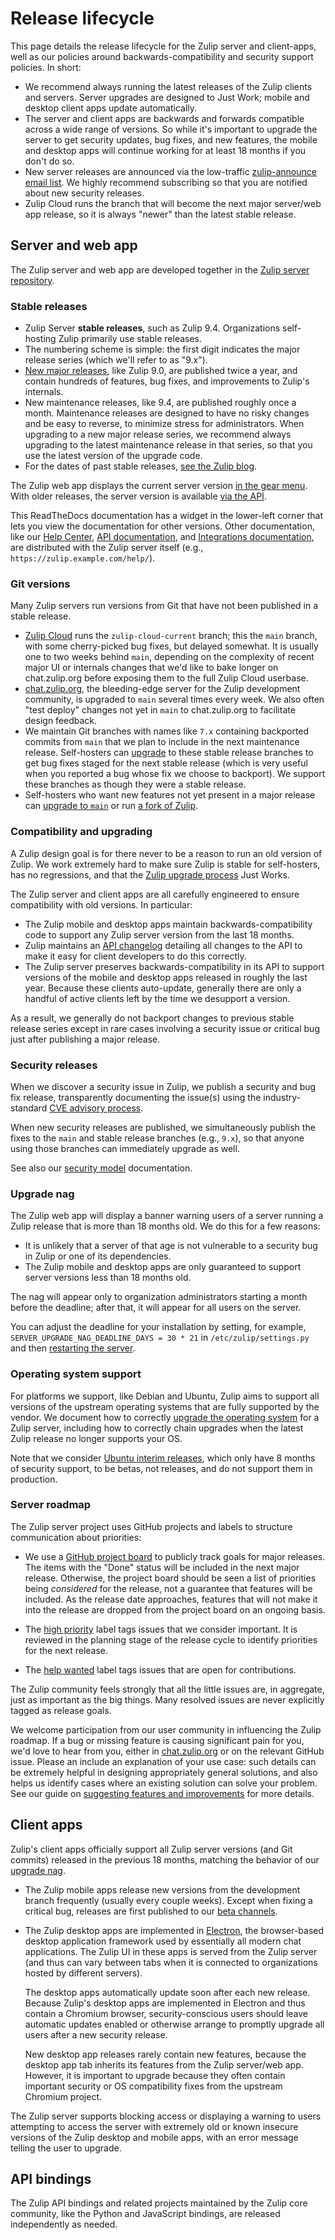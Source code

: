 # Release lifecycle

This page details the release lifecycle for the Zulip server and
client-apps, well as our policies around backwards-compatibility and
security support policies. In short:

- We recommend always running the latest releases of the Zulip clients
  and servers. Server upgrades are designed to Just Work; mobile and
  desktop client apps update automatically.
- The server and client apps are backwards and forwards compatible
  across a wide range of versions. So while it's important to upgrade
  the server to get security updates, bug fixes, and new features, the
  mobile and desktop apps will continue working for at least 18 months
  if you don't do so.
- New server releases are announced via the low-traffic
  [zulip-announce email
  list](https://groups.google.com/g/zulip-announce). We
  highly recommend subscribing so that you are notified about new
  security releases.
- Zulip Cloud runs the branch that will become the next major
  server/web app release, so it is always "newer" than the latest
  stable release.

## Server and web app

The Zulip server and web app are developed together in the [Zulip
server repository][zulip-server].

### Stable releases

- Zulip Server **stable releases**, such as Zulip 9.4.
  Organizations self-hosting Zulip primarily use stable releases.
- The numbering scheme is simple: the first digit indicates the major
  release series (which we'll refer to as "9.x").
- [New major releases][blog-major-releases], like Zulip 9.0, are
  published twice a year, and contain hundreds of features, bug fixes,
  and improvements to Zulip's internals.
- New maintenance releases, like 9.4, are published roughly once a
  month. Maintenance releases are designed to have no risky changes
  and be easy to reverse, to minimize stress for administrators. When
  upgrading to a new major release series, we recommend always
  upgrading to the latest maintenance release in that series, so that
  you use the latest version of the upgrade code.
- For the dates of past stable releases,
  [see the Zulip blog][blog-releases].

The Zulip web app displays the current server version [in the gear
menu](https://zulip.com/help/view-zulip-version). With older releases,
the server version is available [via the
API](https://zulip.com/api/get-server-settings).

This ReadTheDocs documentation has a widget in the lower-left corner
that lets you view the documentation for other versions. Other
documentation, like our [Help Center](https://zulip.com/help/), [API
documentation](https://zulip.com/api/), and [Integrations
documentation](https://zulip.com/integrations/), are distributed with
the Zulip server itself (e.g., `https://zulip.example.com/help/`).

[blog-major-releases]: https://blog.zulip.com/tag/major-releases/
[blog-releases]: https://blog.zulip.com/tag/release-announcements/

### Git versions

Many Zulip servers run versions from Git that have not been published
in a stable release.

- [Zulip Cloud](https://zulip.com) runs the `zulip-cloud-current`
  branch; this the `main` branch, with some cherry-picked bug fixes,
  but delayed somewhat. It is usually one to two weeks behind `main`,
  depending on the complexity of recent major UI or internals changes
  that we'd like to bake longer on chat.zulip.org before exposing them
  to the full Zulip Cloud userbase.
- [chat.zulip.org][chat-zulip-org], the bleeding-edge server for the
  Zulip development community, is upgraded to `main` several times
  every week. We also often "test deploy" changes not yet in `main`
  to chat.zulip.org to facilitate design feedback.
- We maintain Git branches with names like `7.x` containing backported
  commits from `main` that we plan to include in the next maintenance
  release. Self-hosters can [upgrade][upgrade-from-git] to these
  stable release branches to get bug fixes staged for the next stable
  release (which is very useful when you reported a bug whose fix we
  choose to backport). We support these branches as though they were a
  stable release.
- Self-hosters who want new features not yet present in a major
  release can [upgrade to `main`][upgrading-to-main] or run [a fork
  of Zulip][fork-zulip].

### Compatibility and upgrading

A Zulip design goal is for there never to be a reason to run an old
version of Zulip. We work extremely hard to make sure Zulip is stable
for self-hosters, has no regressions, and that the [Zulip upgrade
process](../production/upgrade.md) Just Works.

The Zulip server and client apps are all carefully engineered to
ensure compatibility with old versions. In particular:

- The Zulip mobile and desktop apps maintain backwards-compatibility
  code to support any Zulip server version from the last 18 months.
- Zulip maintains an [API changelog](https://zulip.com/api/changelog)
  detailing all changes to the API to make it easy for client
  developers to do this correctly.
- The Zulip server preserves backwards-compatibility in its API to
  support versions of the mobile and desktop apps released in roughly
  the last year. Because these clients auto-update, generally there
  are only a handful of active clients left by the time we desupport a
  version.

As a result, we generally do not backport changes to previous stable
release series except in rare cases involving a security issue or
critical bug just after publishing a major release.

[upgrade-from-git]: ../production/upgrade.md#upgrading-from-a-git-repository

### Security releases

When we discover a security issue in Zulip, we publish a security and
bug fix release, transparently documenting the issue(s) using the
industry-standard [CVE advisory process](https://cve.mitre.org/).

When new security releases are published, we simultaneously publish
the fixes to the `main` and stable release branches (e.g., `9.x`), so
that anyone using those branches can immediately upgrade as well.

See also our [security model][security-model] documentation.

[security-model]: ../production/security-model.md

### Upgrade nag

The Zulip web app will display a banner warning users of a server
running a Zulip release that is more than 18 months old. We do this
for a few reasons:

- It is unlikely that a server of that age is not vulnerable to
  a security bug in Zulip or one of its dependencies.
- The Zulip mobile and desktop apps are only guaranteed to support
  server versions less than 18 months old.

The nag will appear only to organization administrators starting a
month before the deadline; after that, it will appear for all users on
the server.

You can adjust the deadline for your installation by setting, for
example, `SERVER_UPGRADE_NAG_DEADLINE_DAYS = 30 * 21` in
`/etc/zulip/settings.py` and then [restarting the server](../production/settings.md).

### Operating system support

For platforms we support, like Debian and Ubuntu, Zulip aims to
support all versions of the upstream operating systems that are fully
supported by the vendor. We document how to correctly [upgrade the
operating system][os-upgrade] for a Zulip server, including how to
correctly chain upgrades when the latest Zulip release no longer
supports your OS.

Note that we consider [Ubuntu interim releases][ubuntu-release-cycle],
which only have 8 months of security support, to be betas, not
releases, and do not support them in production.

[ubuntu-release-cycle]: https://ubuntu.com/about/release-cycle

### Server roadmap

The Zulip server project uses GitHub projects and labels to structure
communication about priorities:

- We use a [GitHub project
  board](https://github.com/orgs/zulip/projects/9/views/13) to publicly track
  goals for major releases. The items with the "Done" status will be included in
  the next major release. Otherwise, the project board should be seen a list of
  priorities being _considered_ for the release, not a guarantee that features
  will be included. As the release date approaches, features that will not make
  it into the release are dropped from the project board on an ongoing basis.

- The [high priority][label-high] label tags issues that we consider important.
  It is reviewed in the planning stage of the release cycle to identify
  priorities for the next release.

- The [help wanted][label-help-wanted] label tags issues that are open for
  contributions.

The Zulip community feels strongly that all the little issues are, in
aggregate, just as important as the big things. Many resolved issues
are never explicitly tagged as release goals.

We welcome participation from our user community in influencing the Zulip
roadmap. If a bug or missing feature is causing significant pain for you, we'd
love to hear from you, either in
[chat.zulip.org](https://zulip.com/development-community/) or on the relevant
GitHub issue. Please an include an explanation of your use case: such details
can be extremely helpful in designing appropriately general solutions, and also
helps us identify cases where an existing solution can solve your problem. See
our guide on [suggesting features and
improvements](../contributing/suggesting-features.md) for more details.

## Client apps

Zulip's client apps officially support all Zulip server versions (and
Git commits) released in the previous 18 months, matching the behavior
of our [upgrade nag](#upgrade-nag).

- The Zulip mobile apps release new versions from the development
  branch frequently (usually every couple weeks). Except when fixing a
  critical bug, releases are first published to our [beta
  channels][mobile-beta].

- The Zulip desktop apps are implemented in [Electron][electron], the
  browser-based desktop application framework used by essentially all
  modern chat applications. The Zulip UI in these apps is served from
  the Zulip server (and thus can vary between tabs when it is
  connected to organizations hosted by different servers).

  The desktop apps automatically update soon after each new
  release. Because Zulip's desktop apps are implemented in Electron
  and thus contain a Chromium browser, security-conscious users should
  leave automatic updates enabled or otherwise arrange to promptly
  upgrade all users after a new security release.

  New desktop app releases rarely contain new features, because the
  desktop app tab inherits its features from the Zulip server/web app.
  However, it is important to upgrade because they often contain
  important security or OS compatibility fixes from the upstream
  Chromium project.

The Zulip server supports blocking access or displaying a warning to
users attempting to access the server with extremely old or known
insecure versions of the Zulip desktop and mobile apps, with an error
message telling the user to upgrade.

## API bindings

The Zulip API bindings and related projects maintained by the Zulip
core community, like the Python and JavaScript bindings, are released
independently as needed.

[electron]: https://www.electronjs.org/
[upgrading-to-main]: ../production/modify.md#upgrading-to-main
[os-upgrade]: ../production/upgrade.md#upgrading-the-operating-system
[chat-zulip-org]: https://zulip.com/development-community/
[fork-zulip]: ../production/modify.md
[zulip-server]: https://github.com/zulip/zulip
[mobile-beta]: https://github.com/zulip/zulip-mobile#using-the-beta
[label-blocker]: https://github.com/zulip/zulip/issues?q=is%3Aissue+is%3Aopen+label%3A%22priority%3A+blocker%22
[label-high]: https://github.com/zulip/zulip/issues?q=is%3Aissue+is%3Aopen+label%3A%22priority%3A+high%22
[label-help-wanted]: https://github.com/zulip/zulip/issues?q=is%3Aopen+is%3Aissue+label%3A%22help+wanted%22
